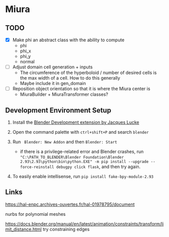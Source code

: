 # Miura

## TODO

-   [x] Make phi an abstract class with the ability to compute
    -   phi
    -   phi_x
    -   phi_y
    -   normal
-   [ ] Adjust domain cell generation + inputs
    -   The circumference of the hyperboloid / number of desired cells is the max width of a cell. How to do this generally
    -   Maybe include it in gen_domain
-   [ ] Reposition object orientation so that it is where the Miura center is
    -   MiuraBuilder + MiuraTransformer classes?

## Development Environment Setup

1. Install the [Blender Development extension by Jacques Lucke](https://marketplace.visualstudio.com/items?itemName=JacquesLucke.blender-development)

2. Open the command palette with `ctrl+shift+P` and search `blender`

3. Run ` Blender: New Addon` and then `Blender: Start`

    - if there is a privilege-related error and Blender crashes, run
      `"C:\PATH_TO_BLENDER\Blender Foundation\Blender 2.93\2.93\python\bin\python.EXE" -m pip install --upgrade --force-reinstall debugpy click flask`, and then try again.

4. To easily enable intellisense, run `pip install fake-bpy-module-2.93`

## Links

https://hal-enpc.archives-ouvertes.fr/hal-01978795/document

nurbs for polynomial meshes

https://docs.blender.org/manual/en/latest/animation/constraints/transform/limit_distance.html
try constraining edges
